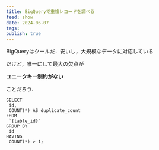 ```yaml
---
title: BigQueryで重複レコードを調べる
feed: show
date: 2024-06-07
tags: 
publish: true
---
```

BigQueryはクールだ．安いし，大規模なデータに対応している

だけど，唯一にして最大の欠点が

**ユニークキー制約がない**

ことだろう．

```
SELECT
 id,
 COUNT(*) AS duplicate_count
FROM
 `{table_id}`
GROUP BY
 id
HAVING
 COUNT(*) > 1;
```
